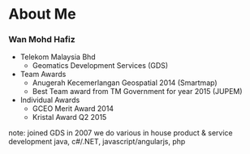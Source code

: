 #  About Me

### Wan Mohd Hafiz
  - Telekom Malaysia Bhd
    - Geomatics Development Services (GDS)
  - Team Awards
      - Anugerah Kecemerlangan Geospatial 2014 (Smartmap)
      - Best Team award from TM Government for year 2015 (JUPEM)
  - Individual Awards
      - GCEO Merit Award 2014
      - Kristal Award Q2 2015

note:
    joined GDS in 2007
    we do various in house product & service development
    java, c#/.NET, javascript/angularjs, php